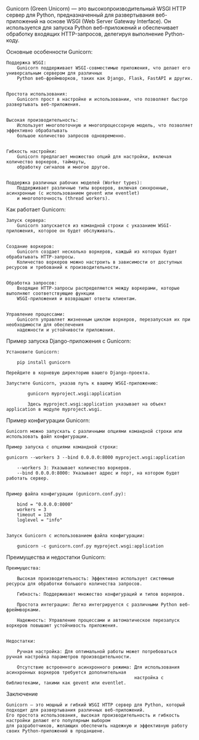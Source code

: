 
Gunicorn (Green Unicorn) — это высокопроизводительный WSGI HTTP сервер для Python, предназначенный для 
развертывания веб-приложений на основе WSGI (Web Server Gateway Interface). 
Он используется для запуска Python веб-приложений и обеспечивает обработку входящих HTTP-запросов, делегируя выполнение Python-коду.


Основные особенности Gunicorn:

    Поддержка WSGI:
        Gunicorn поддерживает WSGI-совместимые приложения, что делает его универсальным сервером для различных 
        Python веб-фреймворков, таких как Django, Flask, FastAPI и других.


    Простота использования:
        Gunicorn прост в настройке и использовании, что позволяет быстро развертывать веб-приложения.


    Высокая производительность:
        Использует многопоточную и многопроцессорную модель, что позволяет эффективно обрабатывать 
        большое количество запросов одновременно.


    Гибкость настройки:
        Gunicorn предлагает множество опций для настройки, включая количество воркеров, таймауты, 
        обработку сигналов и многое другое.


    Поддержка различных рабочих моделей (Worker types):
        Поддерживает различные типы воркеров, включая синхронные, асинхронные (с использованием gevent или eventlet)
        и многопоточность (thread workers).


Как работает Gunicorn:

    Запуск сервера:
        Gunicorn запускается из командной строки с указанием WSGI-приложения, которое он будет обслуживать.


    Создание воркеров:
        Gunicorn создает несколько воркеров, каждый из которых будет обрабатывать HTTP-запросы. 
        Количество воркеров можно настроить в зависимости от доступных ресурсов и требований к производительности.


    Обработка запросов:
        Входящие HTTP-запросы распределяются между воркерами, которые выполняют соответствующие функции 
        WSGI-приложения и возвращают ответы клиентам.


    Управление процессами:
        Gunicorn управляет жизненным циклом воркеров, перезапуская их при необходимости для обеспечения 
        надежности и устойчивости приложения.


Пример запуска Django-приложения с Gunicorn:

    Установите Gunicorn:
        
        pip install gunicorn

    Перейдите в корневую директорию вашего Django-проекта.
    
    Запустите Gunicorn, указав путь к вашему WSGI-приложению:
        
            gunicorn myproject.wsgi:application
        
            Здесь myproject.wsgi:application указывает на объект application в модуле myproject.wsgi.



Пример конфигурации Gunicorn:
    
    Gunicorn можно запускать с различными опциями командной строки или использовать файл конфигурации.

    Пример запуска с опциями командной строки:
    
    gunicorn --workers 3 --bind 0.0.0.0:8000 myproject.wsgi:application
    
        --workers 3: Указывает количество воркеров.
        --bind 0.0.0.0:8000: Указывает адрес и порт, на котором будет работать сервер.


    Пример файла конфигурации (gunicorn.conf.py):
        
        bind = "0.0.0.0:8000"
        workers = 3
        timeout = 120
        loglevel = "info"


    Запуск Gunicorn с использованием файла конфигурации:
        
        gunicorn -c gunicorn.conf.py myproject.wsgi:application



Преимущества и недостатки Gunicorn:

    Преимущества:

        Высокая производительность: Эффективно использует системные ресурсы для обработки большого количества запросов.
        
        Гибкость: Поддерживает множество конфигураций и типов воркеров.

        Простота интеграции: Легко интегрируется с различными Python веб-фреймворками.

        Надежность: Управление процессами и автоматическое перезапуск воркеров повышают устойчивость приложения.

    
    Недостатки:
    
        Ручная настройка: Для оптимальной работы может потребоваться ручная настройка параметров производительности.

        Отсутствие встроенного асинхронного режима: Для использования асинхронных воркеров требуется дополнительная 
                                                    настройка с библиотеками, такими как gevent или eventlet.


Заключение

    Gunicorn — это мощный и гибкий WSGI HTTP сервер для Python, который подходит для развертывания различных веб-приложений. 
    Его простота использования, высокая производительность и гибкость настройки делают его популярным выбором 
    для разработчиков, желающих обеспечить надежную и эффективную работу своих Python-приложений в продакшене.


